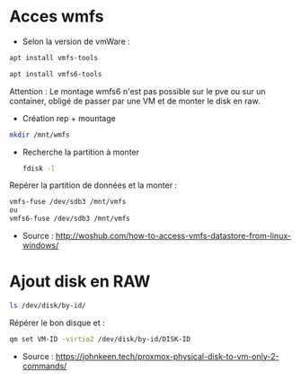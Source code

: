 # Acces wmfs

* Selon la version de vmWare :
```bash
apt install vmfs-tools
```

```bash
apt install vmfs6-tools
```
Attention : Le montage wmfs6 n'est pas possible sur le pve ou sur un container, obligé de passer par une VM et de monter le disk en raw.

* Création rep + mountage

```bash
mkdir /mnt/wmfs
```
* Recherche la partition à monter 

  ```bash
  fdisk -l
  ```

Repérer la partition de données et la monter :

```bash
vmfs-fuse /dev/sdb3 /mnt/vmfs
ou
vmfs6-fuse /dev/sdb3 /mnt/vmfs
```
* Source : <http://woshub.com/how-to-access-vmfs-datastore-from-linux-windows/>

# Ajout disk en RAW
```bash
ls /dev/disk/by-id/
```
  
Répérer le bon disque et :
```bash
qm set VM-ID -virtio2 /dev/disk/by-id/DISK-ID
```
  
* Source : <https://johnkeen.tech/proxmox-physical-disk-to-vm-only-2-commands/>
